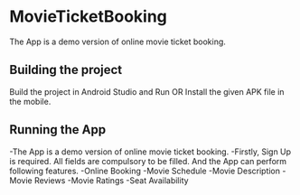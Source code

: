 # MovieTicketBooking
The App is a demo version of online movie ticket booking.

## Building the project
Build the project in Android Studio and Run OR Install the given APK file in the mobile.

## Running the App
-The App is a demo version of online movie ticket booking.
-Firstly, Sign Up is required. All fields are compulsory to be filled. And the App can perform following features.
	-Online Booking
	-Movie Schedule
	-Movie Description
	-Movie Reviews
	-Movie Ratings
	-Seat Availability
